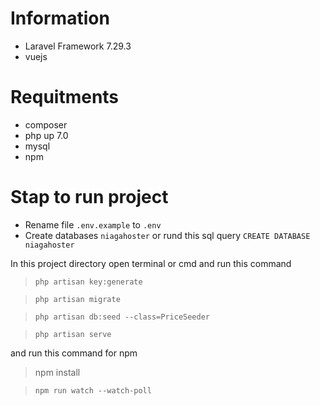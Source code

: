 # Information
* Laravel Framework 7.29.3
* vuejs

# Requitments
* composer
* php up 7.0
* mysql
* npm

# Stap to run project

* Rename file `.env.example` to `.env`
* Create databases `niagahoster` or rund this sql query `CREATE DATABASE niagahoster`

In this project directory open terminal or cmd and run this command

> `php artisan key:generate`

> `php artisan migrate`

> `php artisan db:seed --class=PriceSeeder`

> `php artisan serve`

and run this command for npm

> npm install

> `npm run watch --watch-poll`
